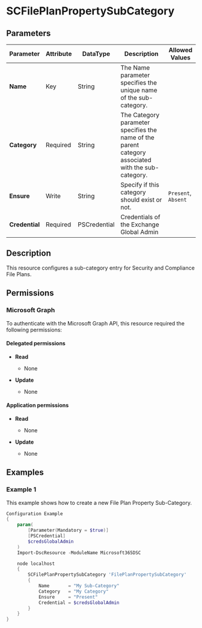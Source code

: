﻿# SCFilePlanPropertySubCategory

## Parameters

| Parameter | Attribute | DataType | Description | Allowed Values |
| --- | --- | --- | --- | --- |
| **Name** | Key | String | The Name parameter specifies the unique name of the sub-category. | |
| **Category** | Required | String | The Category parameter specifies the name of the parent category associated with the sub-category. | |
| **Ensure** | Write | String | Specify if this category should exist or not. | `Present`, `Absent` |
| **Credential** | Required | PSCredential | Credentials of the Exchange Global Admin | |

## Description

This resource configures a sub-category entry for Security and
Compliance File Plans.

## Permissions

### Microsoft Graph

To authenticate with the Microsoft Graph API, this resource required the following permissions:

#### Delegated permissions

- **Read**

    - None

- **Update**

    - None

#### Application permissions

- **Read**

    - None

- **Update**

    - None

## Examples

### Example 1

This example shows how to create a new File Plan Property Sub-Category.

```powershell
Configuration Example
{
    param(
        [Parameter(Mandatory = $true)]
        [PSCredential]
        $credsGlobalAdmin
    )
    Import-DscResource -ModuleName Microsoft365DSC

    node localhost
    {
        SCFilePlanPropertySubCategory 'FilePlanPropertySubCategory'
        {
            Name       = "My Sub-Category"
            Category   = "My Category"
            Ensure     = "Present"
            Credential = $credsGlobalAdmin
        }
    }
}
```

